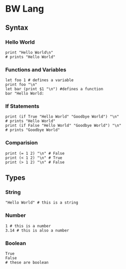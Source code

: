 # BW Lang
## Syntax
### Hello World
```
print "Hello World\n"
# prints "Hello World"
```
### Functions and Variables
```
let foo 1 # defines a variable
print foo "\n"
let bar (print $1 "\n") #defines a function
bar "Hello World:
```
### If Statements
```
print (if True "Hello World" "Goodbye World") "\n"
# prints "Hello World"
print (if False "Hello World" "Goodbye World") "\n"
# prints "Goodbye World"
```
### Comparision
```
print (= 1 2) "\n" # False
print (< 1 2) "\n" # True
print (> 1 2) "\n" # False
```
## Types
### String
```
"Hello World" # this is a string
```
### Number
```
1 # this is a number
3.14 # this is also a number
```
### Boolean
```
True
False
# these are boolean
```
